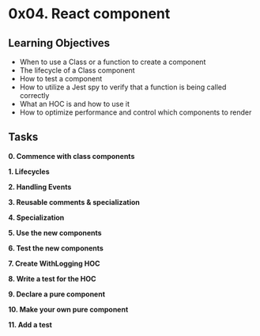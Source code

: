 # 0x04. React component

## Learning Objectives

- When to use a Class or a function to create a component
- The lifecycle of a Class component
- How to test a component
- How to utilize a Jest spy to verify that a function is being called correctly
- What an HOC is and how to use it
- How to optimize performance and control which components to render

## Tasks

**0. Commence with class components**

**1. Lifecycles**

**2. Handling Events**

**3. Reusable comments & specialization**

**4. Specialization**

**5. Use the new components**

**6. Test the new components**

**7. Create WithLogging HOC**

**8. Write a test for the HOC**

**9. Declare a pure component**

**10. Make your own pure component**

**11. Add a test**
